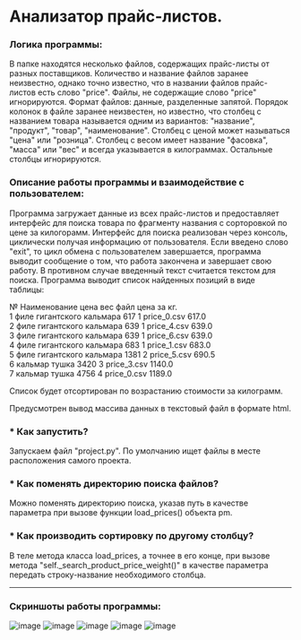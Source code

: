 Анализатор прайс-листов.
========================


### Логика программы:
В папке находятся несколько файлов, содержащих прайс-листы от разных поставщиков.
Количество и название файлов заранее неизвестно, однако точно известно, что в названии файлов прайс-листов есть слово "price".
Файлы, не содержащие слово "price" игнорируются.
Формат файлов: данные, разделенные запятой.
Порядок колонок в файле заранее неизвестен, но известно, что столбец с названием товара называется одним из вариантов: "название", "продукт", "товар", "наименование".
Столбец с ценой может называться "цена" или "розница".
Столбец с весом имеет название "фасовка", "масса" или "вес" и всегда указывается в килограммах.
Остальные столбцы игнорируются.

### Описание работы программы и взаимодействие с пользователем:
Программа загружает данные из всех прайс-листов и предоставляет интерфейс для поиска товара по фрагменту названия с сорторовкой по цене за килогорамм.
Интерфейс для поиска реализован через консоль, циклически получая информацию от пользователя.
Если введено слово "exit", то цикл обмена с пользователем завершается, программа выводит сообщение о том, что работа закончена и завершает свою работу. В противном случае введенный текст считается текстом для поиска. Программа выводит список найденных позиций в виде таблицы:

№   Наименование               цена вес   файл   цена за кг.<br>
1   филе гигантского кальмара         617  1 price_0.csv 617.0<br>
2   филе гигантского кальмара         639  1 price_4.csv 639.0<br>
3   филе гигантского кальмара         639  1 price_6.csv 639.0<br>
4   филе гигантского кальмара         683  1 price_1.csv 683.0<br>
5   филе гигантского кальмара         1381  2 price_5.csv 690.5<br>
6   кальмар тушка                   3420  3 price_3.csv 1140.0<br>
7   кальмар тушка                   4756  4 price_0.csv 1189.0<br>

Список будет отсортирован по возрастанию стоимости за килограмм.

Предусмотрен вывод массива данных в текстовый файл в формате html.

### * Как запустить?
Запускаем файл "project.py". По умолчанию ищет файлы в месте расположения самого проекта. 

### * Как поменять директорию поиска файлов?
Можно поменять директорию поиска, указав путь в качестве параметра при вызове функции load_prices() объекта pm.

### * Как производить сортировку по другому столбцу?
В теле метода класса load_prices, а точнее в его конце, при вызове метода "self._search_product_price_weight()" в качестве параметра передать строку-название необходимого столбца.

_________________________________
### Скриншоты работы программы:
![image](https://github.com/user-attachments/assets/60889e2b-616e-4b60-8ec7-90f934179d5e)
![image](https://github.com/user-attachments/assets/dfdac08a-eb4e-48d6-aead-4ddaf3758fe3)
![image](https://github.com/user-attachments/assets/67fc81ad-29be-4649-937e-b7450af63625)
![image](https://github.com/user-attachments/assets/3259b6cc-d7be-4e5e-844b-e86191236f6c)
![image](https://github.com/user-attachments/assets/3ad4c92a-1ec1-4dfc-b62d-25eaf49bac3d)



